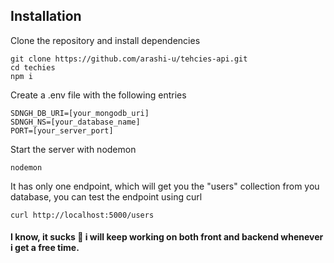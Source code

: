 ## Installation

Clone the repository and install dependencies

```
git clone https://github.com/arashi-u/tehcies-api.git
cd techies
npm i
```
Create a .env file with the following entries

```
SDNGH_DB_URI=[your_mongodb_uri]
SDNGH_NS=[your_database_name]
PORT=[your_server_port]
```

Start the server with nodemon

```
nodemon
```

It has only one endpoint, which will get you the "users" collection from you database, you can test the endpoint using curl

```
curl http://localhost:5000/users
```


#### I know, it sucks :slightly_smiling_face: i will keep working on both front and backend whenever i get a free time.

